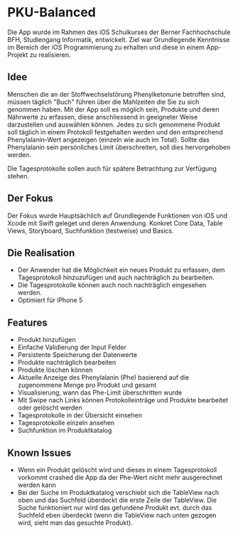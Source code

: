 # PKU-Balanced

Die App wurde im Rahmen des iOS Schulkurses der Berner Fachhochschule BFH, Studiengang Informatik, entwickelt. Ziel war Grundlegende Kenntnisse im Bereich der iOS Programmierung zu erhalten und diese in einem App-Projekt zu realisieren.

## Idee

Menschen die an der Stoffwechselstörung Phenylketonurie betroffen sind, müssen täglich "Buch" führen über die Mahlzeiten die Sie zu sich genommen haben.
Mit der App soll es möglich sein, Produkte und deren Nährwerte zu erfassen, diese anschliessend in geeigneter Weise darzustellen und auswählen können. Jedes zu sich genommene Produkt soll täglich in einem Protokoll festgehalten werden und den entsprechend Phenylalanin-Wert angezeigen (einzeln wie auch im Total). Sollte das Phenylalanin sein persönliches Limit überschreiten, soll dies hervorgehoben werden.

Die Tagesprotokolle sollen auch für spätere Betrachtung zur Verfügung stehen.

## Der Fokus

Der Fokus wurde Hauptsächlich auf Grundlegende Funktionen von iOS und Xcode mit Swift geleget und deren Anwendung. Konkret Core Data, Table Views, Storyboard, Suchfunktion (testweise) und Basics.

## Die Realisation
- Der Anwender hat die Möglichkeit ein neues Produkt zu erfassen, dem Tagesprotokoll hinzuzufügen und auch nachträglich zu bearbeiten.
- Die Tagesprotokolle können auch noch nachträglich eingesehen werden.
- Optimiert für iPhone 5

## Features

- Produkt hinzufügen
- Einfache Validierung der Input Felder
- Persistente Speicherung der Datenwerte
- Produkte nachträglich bearbeiten
- Produkte löschen können
- Aktuelle Anzeige des Phenylalanin (Phe) basierend auf die zugenommene Menge pro Produkt und gesamt
- Visualisierung, wann das Phe-Limit überschritten wurde
- Mit Swipe nach Links können Protokolleinträge und Produkte bearbeitet oder gelöscht werden
- Tagesprotokolle in der Übersicht einsehen
- Tagesprotokolle einzeln ansehen
- Suchfunktion im Produktkatalog

## Known Issues

- Wenn ein Produkt gelöscht wird und dieses in einem Tagesprotokoll vorkommt crashed die App da der Phe-Wert nicht mehr ausgerechnet werden kann
- Bei der Suche im Produktkatalog verschiebt sich die TableView nach oben und das Suchfeld überdeckt die erste Zeile der TableView. Die Suche funktioniert nur wird das gefundene Produkt evt. durch das Suchfeld eben überdeckt (wenn die TableView nach unten gezogen wird, sieht man das gesuchte Produkt).
